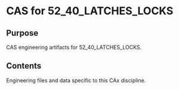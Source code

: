 # CAS for 52_40_LATCHES_LOCKS

## Purpose
CAS engineering artifacts for 52_40_LATCHES_LOCKS.

## Contents
Engineering files and data specific to this CAx discipline.

